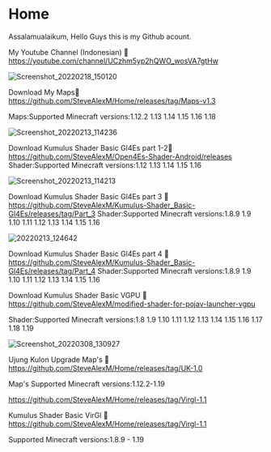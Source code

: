 # Home
Assalamualaikum, Hello Guys this is my Github acount.

My Youtube Channel (Indonesian) 🔽
https://youtube.com/channel/UCzhm5yp2hQWO_wosVA7gtHw

![Screenshot_20220218_150120](https://user-images.githubusercontent.com/83632207/155828321-cc3d8f06-8427-470f-8355-a15a43ffb98b.jpg)

Download My Maps🔽
https://github.com/SteveAlexM/Home/releases/tag/Maps-v1.3

Maps:Supported Minecraft versions:1.12.2 1.13 1.14 1.15 1.16 1.18

![Screenshot_20220213_114236](https://user-images.githubusercontent.com/83632207/153739003-1fa57011-b2b8-4c1d-96eb-e09e1f1a6e5a.jpg)

Download Kumulus Shader Basic Gl4Es part 1-2🔽
https://github.com/SteveAlexM/Open4Es-Shader-Android/releases
Shader:Supported Minecraft versions:1.12 1.13 1.14 1.15 1.16

![Screenshot_20220213_114213](https://user-images.githubusercontent.com/83632207/153739048-6a085417-6144-4454-9dc3-4504006f4495.jpg)

Download Kumulus Shader Basic Gl4Es part 3 🔽
https://github.com/SteveAlexM/Kumulus-Shader_Basic-Gl4Es/releases/tag/Part_3
Shader:Supported Minecraft versions:1.8.9 1.9 1.10 1.11 1.12 1.13 1.14 1.15 1.16

![20220213_124642](https://user-images.githubusercontent.com/83632207/153740639-57777713-21ea-4f1c-bbbb-f5e325abcb5b.png)

Download Kumulus Shader Basic Gl4Es part 4 🔽
https://github.com/SteveAlexM/Kumulus-Shader_Basic-Gl4Es/releases/tag/Part_4
Shader:Supported Minecraft versions:1.8.9 1.9 1.10 1.11 1.12 1.13 1.14 1.15 1.16


Download Kumulus Shader Basic VGPU 🔽
https://github.com/SteveAlexM/modified-shader-for-pojav-launcher-vgpu

Shader:Supported Minecraft versions:1.8 1.9 1.10 1.11 1.12 1.13 1.14 1.15 1.16 1.17 1.18 1.19
 
![Screenshot_20220308_130927](https://user-images.githubusercontent.com/83632207/157839825-4f28a841-7340-4d9f-b7bb-47555364db06.jpg)

Ujung Kulon Upgrade Map's 🔽
https://github.com/SteveAlexM/Home/releases/tag/UK-1.0

Map's Supported Minecraft versions:1.12.2-1.19

https://github.com/SteveAlexM/Home/releases/tag/Virgl-1.1

Kumulus Shader Basic VirGl 🔽
https://github.com/SteveAlexM/Home/releases/tag/Virgl-1.1

Supported Minecraft versions:1.8.9 - 1.19
